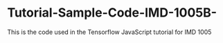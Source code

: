 # Tutorial-Sample-Code-IMD-1005B-
This is the code used in the Tensorflow JavaScript tutorial for IMD 1005 
